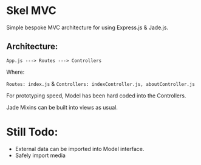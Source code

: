 # Skel MVC

Simple bespoke MVC architecture for using Express.js & Jade.js.

## Architecture:

```App.js ---> Routes ---> Controllers```

Where:

```Routes: index.js``` & 
```Controllers: indexController.js, aboutController.js```

For prototyping speed, Model has been hard coded into the Controllers.

Jade Mixins can be built into views as usual.

# Still Todo:

- External data can be imported into Model interface.
- Safely import media

